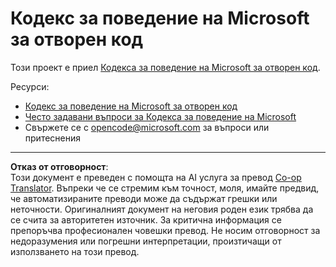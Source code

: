 <!--
CO_OP_TRANSLATOR_METADATA:
{
  "original_hash": "b0a9b4cccd918195f58224d5793da1a6",
  "translation_date": "2025-08-28T07:30:25+00:00",
  "source_file": "CODE_OF_CONDUCT.md",
  "language_code": "bg"
}
-->
# Кодекс за поведение на Microsoft за отворен код

Този проект е приел [Кодекса за поведение на Microsoft за отворен код](https://opensource.microsoft.com/codeofconduct/?WT.mc_id=academic-77807-sagibbon).

Ресурси:

- [Кодекс за поведение на Microsoft за отворен код](https://opensource.microsoft.com/codeofconduct/?WT.mc_id=academic-77807-sagibbon)
- [Често задавани въпроси за Кодекса за поведение на Microsoft](https://opensource.microsoft.com/codeofconduct/faq/?WT.mc_id=academic-77807-sagibbon)
- Свържете се с [opencode@microsoft.com](mailto:opencode@microsoft.com) за въпроси или притеснения

---

**Отказ от отговорност**:  
Този документ е преведен с помощта на AI услуга за превод [Co-op Translator](https://github.com/Azure/co-op-translator). Въпреки че се стремим към точност, моля, имайте предвид, че автоматизираните преводи може да съдържат грешки или неточности. Оригиналният документ на неговия роден език трябва да се счита за авторитетен източник. За критична информация се препоръчва професионален човешки превод. Не носим отговорност за недоразумения или погрешни интерпретации, произтичащи от използването на този превод.